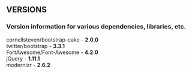 ## VERSIONS

### Version information for various dependencies, libraries, etc.

cornellsteven/bootstrap-cake    - **2.0.0**  
twitter/bootstrap               - **3.3.1**  
FortAwesome/Font-Awesome        - **4.2.0**  
jQuery                          - **1.11.1**  
modernizr                       - **2.6.2**